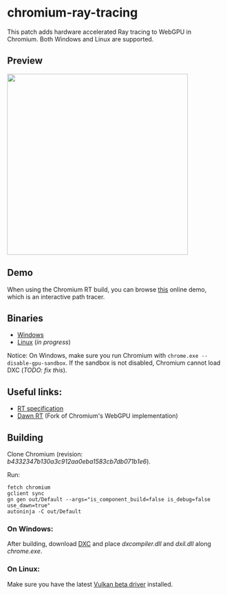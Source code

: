 # chromium-ray-tracing

This patch adds hardware accelerated Ray tracing to WebGPU in Chromium. Both Windows and Linux are supported.

## Preview

<a href="https://www.youtube.com/watch?v=4ZC0iDxlDV8"><img src="https://i.imgur.com/nyagWiM.png" width="420"/></a>

## Demo

When using the Chromium RT build, you can browse [this](https://maierfelix.github.io/chromium-ray-tracing-demo/) online demo, which is an interactive path tracer.

## Binaries
 - [Windows](https://github.com/maierfelix/chromium-ray-tracing/releases/download/0.0.1/Chromium-RT-win64.zip)
 - [Linux](#) (*in progress*)

Notice: On Windows, make sure you run Chromium with `chrome.exe --disable-gpu-sandbox`. If the sandbox is not disabled, Chromium cannot load DXC (*TODO: fix this*).

## Useful links:
 - [RT specification](https://github.com/maierfelix/dawn-ray-tracing/blob/master/RT_SPEC.md)
 - [Dawn RT](https://github.com/maierfelix/dawn-ray-tracing) (Fork of Chromium's WebGPU implementation)

## Building

Clone Chromium (revision: *b4332347b130a3c912aa0eba1583cb7db071b1e6*).<br/>

Run:
````
fetch chromium
gclient sync
gn gen out/Default --args="is_component_build=false is_debug=false use_dawn=true"
autoninja -C out/Default
````

### On Windows:
After building, download [DXC](https://github.com/microsoft/DirectXShaderCompiler/releases) and place *dxcompiler.dll* and *dxil.dll* along *chrome.exe*.<br/>

### On Linux:
Make sure you have the latest [Vulkan beta driver](https://developer.nvidia.com/vulkan-driver) installed.
